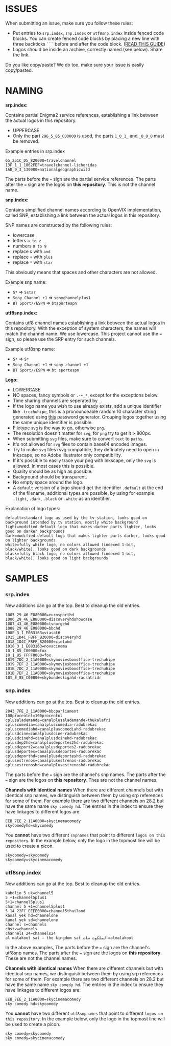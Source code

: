 # ISSUES

When submitting an issue, make sure you follow these rules:

- Put entries to `srp.index`, `snp.index` or `utf8snp.index` inside fenced code blocks. You can create fenced code blocks by placing a new line with three backticks ` ``` ` before and after the code block. ([READ THIS GUIDE](https://help.github.com/articles/creating-and-highlighting-code-blocks/))
- Logos should be inside an archive, correctly named (see below). Share the link.

Do you like copy/paste? We do too, make sure your issue is easily copy/pasted.

# NAMING

__srp.index:__

Contains partial Enigma2 service references, establishing a link between the actual logos in this repository.

- UPPERCASE
- Only the part `296_5_85_C00000` is used, the parts `1_0_1_` and `_0_0_0` must be removed.

Example entries in srp.index

```
65_251C_D5_820000=travelchannel
13F_1_1_1862FEF=travelchannel-lichoridas
1AD_9_3_130000=nationalgeographicwild
```
The parts before the `=` sign are the partial service references.
The parts after the `=` sign are the logos on **this repository**. This is not the channel name.

__snp.index:__

Contains simplified channel names according to OpenVIX implementation, called SNP, establishing a link between the actual logos in this repository.

SNP names are constructed by the following rules:

- lowercase
- letters `a to z`
- numbers `0 to 9`
- replace `&` with `and`
- replace `+` with `plus`
- replace `*` with `star`

This obviously means that spaces and other characters are not allowed.

Example snp name:

- `5*` => `5star`
- `Sony Channel +1` => `sonychannelplus1`
- `BT Sport//ESPN` => `btsportespn`


__utf8snp.index:__

Contains utf8 channel names establishing a link between the actual logos in this repository. With the exception of system characters, the names will match the channel name. We use lowercase.
This project cannot use the `=` sign, so please use the SRP entry for such channels.

Example utf8snp name:

- `5*` => `5*`
- `Sony Channel +1` => `sony channel +1`
- `BT Sport//ESPN` => `bt sportespn`


__Logo:__

- LOWERCASE
- NO spaces, fancy symbols or `.-+_*`, except for the exceptions below.
- Time sharing channels are seperated by `_`.
- If the logo name you wish to use already exists, add a unique identifier like `-trechuhipe`, this is a pronounceable random 10 character string generated using [this](http://www.generate-password.com) password generator. Grouping logos together using the same unique identifier is possible.
- Filetype `svg` is the way to go, otherwise `png`.
- The resolution doesn't matter for `svg`, for `png` try to get it > 800px.
- When submitting `svg` files, make sure to convert `text` to `paths`.
- It's not allowed for `svg` files to contain base64 encoded images.
- Try to make `svg` files rsvg compatible, they definately need to open in Inkscape, so no Adobe Illustrator only compatibility.
- If it's possible to easily trace your png with Inkscape, only the `svg` is allowed. In most cases this is possible.
- Quality should be as high as possible.
- Background should be transparent.
- No empty space around the logo.
- A `default` version of a logo should get the identifier `.default` at the end of the filename, additional types are possible, by using for example `.light`, `.dark`, `.black` or `.white` as an identifier.

Explanation of logo types:
```
default=standard logo as used by the tv station, looks good on background intended by tv station, mostly white background
light=modified default logo that makes darker parts lighter, looks good on darker backgrounds
dark=modified default logo that makes lighter parts darker, looks good on lighter backgrounds
white=fully white logo, no colors allowed (indexed 1-bit, black/white), looks good on dark backgrounds
black=fully black logo, no colors allowed (indexed 1-bit, black/white), looks good on light backgrounds
```

# SAMPLES

### srp.index

New additions can go at the top. Best to cleanup the old entries.

```
1005_29_46_E080000=eurosporthd
1006_29_46_E080000=discoveryhdshowcase
1007_43_46_E080000=tvnorgehd
1008_29_46_E080000=bbchd
100E_3_1_E083163=viasat6
1015_1D4C_FBFF_820000=discoveryhd
1018_1D4C_FBFF_820000=cielohd
1018_3_1_E083163=novacinema
10_1_85_C00000=fox
10_1_85_FFFF0000=fox
1019_7DC_2_11A0000=skymoviesboxoffice-trechuhipe
1019_7EF_2_11A0000=skymoviesboxoffice-trechuhipe
101B_7DC_2_11A0000=skymoviesboxoffice-trechuhipe
101B_7EF_2_11A0000=skymoviesboxoffice-trechuhipe
101_E_85_C00000=skybundesligahd-racratridr
```

### snp.index

New additions can go at the top. Best to cleanup the old entries.

```
2843_7FE_2_11A0000=bbcparliament
100procentnl=100procentnl
cplusalademande=canalplusalademande-thukalafri
cpluscomedia=canalpluscomedia-radubrekac
cpluscomediahd=canalpluscomediahd-radubrekac
cplusdcine=canalplusdcine-radubrekac
cplusdcinehd=canalplusdcinehd-radubrekac
cplusdep2hd=canalplusdeportes2hd-radubrekac
cplusdeport2=canalplusdeportes2-radubrekac
cplusdeportes=canalplusdeportes-radubrekac
cplusdeporthd=canalplusdeporteshd-radubrekac
cplusestrenos=canalplusestrenos-radubrekac
cplusestrenoshd=canalplusestrenoshd-radubrekac
```
The parts before the `=` sign are the channel's snp names.
The parts after the `=` sign are the logos on **this repository**. Thes are not the channel names.

**Channels with identical names**
When there are different channels but with identical snp names, we distinguish between them by using srp references for some of them. For example there are two different channels on 28.2 but have the same name `sky comedy hd`. The entries in the index to ensure they have linkages to different logos are:

```
EEB_7EE_2_11A0000=skycinemacomedy
skycomedyhd=skycomedy
```

You **cannot** have two different `snpnames` that point to different `logos on this repository`. In the example below, only the logo in the topmost line will be used to create a picon.
```
skycomedy=skycomedy
skycomedy=skycinemacomedy
```

### utf8snp.index

New additions can go at the top. Best to cleanup the old entries.

```
kabelio 5 uk=channel5
5 +1=channel5plus1
5+1=channel5plus1
channel 5 +1=channel5plus1
5_14_22FC_EEEE0000=channel5thailand
kanal yek hd=channelone
kanal yek sd=channelone
channel s=channels
chstv=channels
channels 24=channels24
al malakoot sat – the kingdom sat الملكوت سات=almalakoot
```

In the above examples, 
The parts before the `=` sign are the channel's utf8snp names.
The parts after the `=` sign are the logos on **this repository**. These are not the channel names.

**Channels with identical names**
When there are different channels but with identical snp names, we distinguish between them by using srp references for some of them. For example there are two different channels on 28.2 but have the same name `sky comedy hd`. The entries in the index to ensure they have linkages to different logos are:

```
EEB_7EE_2_11A0000=skycinemacomedy
sky comedy hd=skycomedy
```

You **cannot** have two different `utf8snpnames` that point to different `logos on this repository`. In the example below, only the logo in the topmost line will be used to create a picon.
```
sky comedy=skycomedy
sky comedy=skycinemacomedy
```